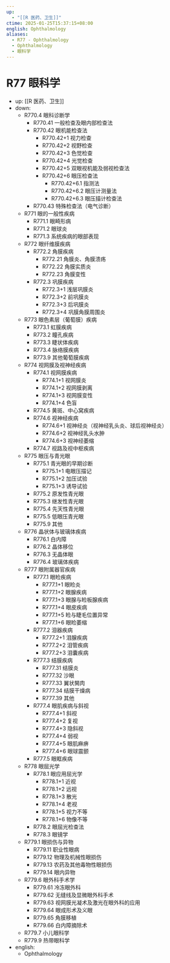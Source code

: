 ```yaml
---
up:
  - "[[R 医药、卫生]]"
ctime: 2025-01-25T15:37:15+08:00
english: Ophthalmology
aliases:
  - R77 - Ophthalmology
  - Ophthalmology
  - 眼科学
---
```


# R77 眼科学

- up: [[R 医药、卫生]]
- down:
	- R770.4 眼科诊断学
		- R770.41 一般检查及眼内部检查法
		- R770.42 眼机能检查法
			- R770.42+1 视力检查
			- R770.42+2 视野检查
			- R770.42+3 色觉检查
			- R770.42+4 光觉检查
			- R770.42+5 双眼视机能及弱视检查法
			- R770.42+6 眼压检查法
				- R770.42+6.1 指测法
				- R770.42+6.2 眼压计测量法
				- R770.42+6.3 眼压描计检查法
		- R770.43 特殊检查法（电气诊断）
	- R771 眼的一般性疾病
		- R771.1 眼畸形病
		- R771.2 眼球炎
		- R771.3 系统疾病的眼部表现
	- R772 眼纤维膜疾病
		- R772.2 角膜疾病
			- R772.21 角膜炎、角膜溃疡
			- R772.22 角膜实质炎
			- R772.23 角膜变性
		- R772.3 巩膜疾病
			- R772.3+1 浅层巩膜炎
			- R772.3+2 前巩膜炎
			- R772.3+3 后巩膜炎
			- R772.3+4 巩膜角膜周围炎
	- R773 眼色素层（葡萄膜）疾病
		- R773.1 虹膜疾病
		- R773.2 瞳孔疾病
		- R773.3 睫状体疾病
		- R773.4 脉络膜疾病
		- R773.9 其他葡萄膜疾病
	- R774 视网膜及视神经疾病
		- R774.1 视网膜疾病
			- R774.1+1 视网膜炎
			- R774.1+2 视网膜剥离
			- R774.1+3 视网膜变性
			- R774.1+4 色盲
		- R774.5 黄斑、中心窝疾病
		- R774.6 视神经疾病
			- R774.6+1 视神经炎（视神经乳头炎、球后视神经炎）
			- R774.6+2 视神经乳头水肿
			- R774.6+3 视神经萎缩
		- R774.7 视路及视中枢疾病
	- R775 眼压与青光眼
		- R775.1 青光眼的早期诊断
			- R775.1+1 电眼压描记
			- R775.1+2 加压试验
			- R775.1+3 诱导试验
		- R775.2 原发性青光眼
		- R775.3 继发性青光眼
		- R775.4 先天性青光眼
		- R775.5 低眼压青光眼
		- R775.9 其他
	- R776 晶状体与玻璃体疾病
		- R776.1 白内障
		- R776.2 晶体移位
		- R776.3 无晶体眼
		- R776.4 玻璃体疾病
	- R777 眼附属器官疾病
		- R777.1 眼睑疾病
			- R777.1+1 眼睑炎
			- R777.1+2 眼腺疾病
			- R777.1+3 眼腺与睑板腺疾病
			- R777.1+4 眼皮疾病
			- R777.1+5 睑与睫毛位置异常
			- R777.1+6 眼睑萎缩
		- R777.2 泪器疾病
			- R777.2+1 泪腺疾病
			- R777.2+2 泪管疾病
			- R777.2+3 泪囊疾病
		- R777.3 结膜疾病
			- R777.31 结膜炎
			- R777.32 沙眼
			- R777.33 翼状胬肉
			- R777.34 结膜干燥病
			- R777.39 其他
		- R777.4 眼肌疾病与斜视
			- R777.4+1 斜视
			- R777.4+2 复视
			- R777.4+3 隐斜视
			- R777.4+4 弱视
			- R777.4+5 眼肌麻痹
			- R777.4+6 眼球震颤
		- R777.5 眼眶疾病
	- R778 眼屈光学
		- R778.1 眼应用屈光学
			- R778.1+1 近视
			- R778.1+2 远视
			- R778.1+3 散光
			- R778.1+4 老视
			- R778.1+5 视力不等
			- R778.1+6 物像不等
		- R778.2 眼屈光检查法
		- R778.3 眼镜学
	- R779.1 眼损伤与异物
		- R779.11 职业性眼病
		- R779.12 物理及机械性眼损伤
		- R779.13 农药及其他毒物性眼损伤
		- R779.14 眼内异物
	- R779.6 眼外科手术学
		- R779.61 冷冻眼外科
		- R779.62 无缝线及显微眼外科手术
		- R779.63 视网膜光凝术及激光在眼外科的应用
		- R779.64 眼成形术及义眼
		- R779.65 角膜移植
		- R779.66 白内障摘除术
	- R779.7 小儿眼科学
	- R779.9 热带眼科学
- english:
	- Ophthalmology
